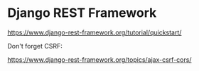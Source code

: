 # Django REST Framework

https://www.django-rest-framework.org/tutorial/quickstart/

Don't forget CSRF:

https://www.django-rest-framework.org/topics/ajax-csrf-cors/
